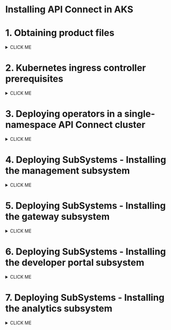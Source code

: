# Installing API Connect in AKS

# 1. Obtaining product files

<details><summary>CLICK ME</summary>

Refer the product documentation [here](https://www.ibm.com/docs/en/api-connect/10.0.x_cd?topic=procedures-obtaining-product-files) for more detailed info, but you don't need to use this for the installation.

### 1. Obtain the API Connect files

Follow the documentation [here](../01-download-api-connect-binaries) and download the binaries.

### 2. Load the image-tool image in your Docker local registry

1. Run the below command.

  ```
  docker load -i apiconnect-image-tool_10.0.8.4.tar.gz
  ```

  or 

  ```
  docker load apiconnect-image-tool_10.0.8.4.tar.gz
  ```

### 3. Upload the product images from local registry to remote Docker registry


1. Replace the values of the following variables as required
2. Run the below commands.
```
export DOCKER_SERVER=docker.io
export DOCKER_USERNAME=test_user
export DOCKER_PASSWORD=test_password
```
3. Run the following commmand to login into the registry

```
docker login $DOCKER_SERVER -u $DOCKER_USERNAME  -p $DOCKER_PASSWORD
```

4. Run the following commmand to upload the image from local registry to the remote docker registry

```
docker run --rm apiconnect-image-tool-10.0.8.4 upload $DOCKER_SERVER/$DOCKER_USERNAME
```
or

```
docker run --rm apiconnect-image-tool-10.0.8.4 upload $DOCKER_SERVER --username $DOCKER_USERNAME --password $DOCKER_PASSWORD
```
</details>



# 2. Kubernetes ingress controller prerequisites

<details><summary>CLICK ME</summary>

Refer the product documentation [here](https://www.ibm.com/docs/en/api-connect/10.0.x_cd?topic=deployment-kubernetes-ingress-controller-prerequisites) for more detailed info, but you don't need to use this for the installation.

A Kubernetes deployment for IBM API Connect requires the **kubernetes/ingress-nginx** ingress controller implementation (see https://github.com/kubernetes/ingress-nginx) with SSL passthrough enabled.

1. Login into the Kubernetes cluster via kubectl cli.

2. Dowload the sample [ingress-config.yaml](../files/ingress-config.yaml) file to configure the ingress controller.

3. Run the following commands to make the **helm** repo ready.

```
helm repo add ingress-nginx https://kubernetes.github.io/ingress-nginx
helm repo update
```

4. With the above downloaded **ingress-config.yaml** file run the following command.
```
helm install ingress-controller ingress-nginx/ingress-nginx --namespace kube-system --values ingress-config.yaml
```
</details>



# 3. Deploying operators in a single-namespace API Connect cluster

<details><summary>CLICK ME</summary>

Refer the product documentation [here](https://www.ibm.com/docs/en/api-connect/10.0.8_lts?topic=docm-deploying-operators-in-single-namespace-api-connect-cluster) for more detailed info, but you don't need to use this for the installation.


### 3.1. Create Namespace

1. Run the following command to create namespace

```
kubectl create ns apiconnect
```

### 3.2. Install Certificate Manager

Need to Get a certificate manager. API Connect uses cert-manager v1.18.1 of cert-manager, which is a native Kubernetes certificate management controller. You can obtain `cert-manager v1.18.1` from the API Connect v10 distribution `helper_files.zip` archive, or download it from https://github.com/cert-manager/cert-manager/releases/tag/v1.18.1

1. Download the file [cert-manager.yaml](./files/cert-manager.yaml) from this repo.

2. Run the following command to apply the CR

```
kubectl apply -f cert-manager.yaml
```

3. Wait for `cert-manager` pods to enter `Running 1/1` status before proceeding. To check the status, run the below command.
```
kubectl get po -n cert-manager 
```

### 3.3. Create registry secret

Need to create a registry secret with credentials to be used to pull down product images.

1. Replace the values of the following variables as required
2. Run the below commands.
```
export DOCKER_SERVER=docker.io
export DOCKER_USERNAME=test_user
export DOCKER_PASSWORD=test_password
export DOCKER_EMAIL="none@none.com"
```
3. Run the following commmands to create 3 secrets

```
kubectl create secret docker-registry apic-registry-secret --docker-server=$DOCKER_SERVER --docker-username=$DOCKER_USERNAME --docker-password=$DOCKER_PASSWORD --docker-email=$DOCKER_EMAIL  -n apiconnect

kubectl create secret docker-registry datapower-docker-local-cred --docker-server=$DOCKER_SERVER --docker-username=$DOCKER_USERNAME --docker-password=$DOCKER_PASSWORD --docker-email=$DOCKER_EMAIL  -n apiconnect

kubectl create secret generic datapower-admin-credentials --from-literal=password=admin -n apiconnect
```

### 3.4. Install API Connect CRDs

1. Download the file  [ibm-apiconnect-crds.yaml](./files/ibm-apiconnect-crds.yaml) from this repo.

2. Run the following command to deploy the same

```
kubectl apply -f ibm-apiconnect-crds.yaml -n apiconnect
```

### 3.5. Install API Connect Operator

1. Download the file  [ibm-apiconnect.yaml](./files/ibm-apiconnect.yaml) from this repo.

2. In the downloaded file, replace the text `docker.io/test_user` with docker registry name and user name.

3. Run the following command to deploy the same

```
kubectl apply -f ibm-apiconnect.yaml -n apiconnect
```

### 3.6. Install ingress-ca Issuer to be used by cert-manager

1. Download the file  [ingress-issuer-v1.yaml](./files/ingress-issuer-v1.yaml) from this repo.

2. Run the following command to deploy the same

```
kubectl apply -f ingress-issuer-v1.yaml -n apiconnect
```

3. Validate that the command succeeded by running the below command.


```
kubectl get certificates -n apiconnect
```

You may get the output like this
```
NAME                         READY   SECRET                       AGE
analytics-ingestion-client   True    analytics-ingestion-client   70s
gateway-peering              True    gateway-peering              69s
gateway-service              True    gateway-service              69s
ingress-ca                   True    ingress-ca                   71s
portal-admin-client          True    portal-admin-client          71s
portal-tunnel-client         True    portal-tunnel-client         70s
```
</details>

# 4. Deploying SubSystems - Installing the management subsystem

<details><summary>CLICK ME</summary>

Refer the product documentation [here](https://www.ibm.com/docs/en/api-connect/10.0.x_cd?topic=subsystems-installing-management-subsystem) for more detailed info, but you don't need to use this for the installation.

### 4.1 Download the file

1. Download the file  [management_cr.yaml](./files/management_cr.yaml) from this repo.

### 4.2 Update the info (Must do)

In the downloaded file, replace the following info only if required.

1. Update the host name of the Docker Registry to which you uploaded the installation images.
```
imageRegistry: docker.io/test_user
```
2. Need to Update the desired ingress subdomain for the API Connect stack. 

Find and replace the `111.222.333.444.nip.io` with the actual end point of your cluster.

### 4.3Update the info (if you need)

In the downloaded file, replace the following info only if required.

1. Update the API Connect application version.
```
version: 10.0.8.4
```

2. Update the Specify your management subsystem profile,
```
profile: n1xc2.m16
```

3. Update the stroage class name.
```
storageClassName: managed-premium
```

4. Update the License info
```
  license:
    accept: true
    use: nonproduction
    license: L-HTFS-UAXYM3
```

### 4.4 Install the management CR

1. Run the following command to deploy the same

```
kubectl apply -f management_cr.yaml -n apiconnect
```

2. Verify that the management subsystem is fully installed:

```
kubectl get ManagementCluster -n apiconnect
```

The installation has completed when the READY status is True, and the SUMMARY reports that all services are online (e.g. 16/16). For example:
```
NAME         READY   SUMMARY   VERSION    RECONCILED VERSION   AGE
management   True   16/16       <version>   <version-build>       7m17s
```

3. To check your connection to the Cloud Manager user interface on the management subsystem on your Cloud Manager endpoint,

Replace the "111.222.333.444.nip.io" with the actual end point below and open the url in the browser. 

https://admin.111.222.333.444.nip.io/admin

</details>

# 5. Deploying SubSystems - Installing the gateway subsystem

<details><summary>CLICK ME</summary>

Refer the product documentation [here](https://www.ibm.com/docs/en/api-connect/10.0.x_cd?topic=subsystems-installing-gateway-subsystem) for more detailed info, but you don't need to use this for the installation.

### 5.1 Download the file

1. Download the file  [apigateway_cr.yaml](./files/apigateway_cr.yaml) from this repo.

### 5.2 Update the info (Must do)

In the downloaded file, replace the following info only if required.

1. Update the host name of the Docker Registry to which you uploaded the installation images.
```
imageRegistry: docker.io/test_user
```
2. Need to update the desired ingress subdomain for the API Connect stack. 

Find and replace the `111.222.333.444.nip.io` with the actual end point of your cluster.

### 5.3 Update the info (if you need)

In the downloaded file, replace the following info only if required.

1. Update the API Connect application version.
```
version: 10.0.8.4
```

2. Update the Specify your management subsystem profile,
```
profile: n1xc4.m8
```

3. Update the stroage class name.
```
storageClassName: managed-premium
```

4. Update the License info
```
  license:
    accept: true
    use: nonproduction
    license: L-HTFS-UAXYM3
```

### 5.4 Install the Gateway CR

1. Run the following command to deploy the same.

```
kubectl apply -f apigateway_cr.yaml -n apiconnect
```

2. Verify that the management subsystem is fully installed by running this command.

```
kubectl get GatewayCluster -n apiconnect
```

The installation has completed when the READY status is True, and the SUMMARY reports that all services are online (e.g. 16/16). For example:
```
NAME   READY   SUMMARY   VERSION    RECONCILED VERSION   AGE
gwv5   True    2/2       <version>  <version-build>      7m31s
gwv6   True    2/2       <version>  <version-build>      7m32s
```
</details>

# 6. Deploying SubSystems - Installing the developer portal subsystem

<details><summary>CLICK ME</summary>

Refer the product documentation [here](https://www.ibm.com/docs/en/api-connect/10.0.x_cd?topic=subsystems-installing-developer-portal-subsystem) for more detailed info, but you don't need to use this for the installation.

### 6.1 Download the file

1. Download the file  [portal_cr.yaml](./files/portal_cr.yaml) from this repo.

### 6.2 Update the info (Must do)

In the downloaded file, replace the following info only if required.

1. Update the host name of the Docker Registry to which you uploaded the installation images.
```
imageRegistry: docker.io/test_user
```
2. Need to update the desired ingress subdomain for the API Connect stack. 

Find and replace the `111.222.333.444.nip.io` with the actual end point of your cluster.

### 6.3 Update the info (if you need)

In the downloaded file, replace the following info only if required.

1. Update the API Connect application version.
```
version: 10.0.8.4
```

2. Update the Specify your management subsystem profile,
```
profile: n1xc4.m16
```

3. Update the stroage class names in all the places.
```
storageClassName: managed-premium
```

4. Update the License info
```
  license:
    accept: true
    use: nonproduction
    license: L-HTFS-UAXYM3
```

### 6.4 Install the Portal CR

1. Run the following command to deploy the same.

```
kubectl apply -f portal_cr.yaml -n apiconnect
```

2. Verify that the developer portal is fully installed by running this command.

```
kubectl get PortalCluster -n apiconnect
```

The installation has completed when the status is in Running and READY should have value like 5/5. For example:
```
NAME     READY   STATUS    VERSION    RECONCILED VERSION   MESSAGE                                            AGE
portal   5/5     Running   10.0.8.4   10.0.8.4-3237        Ready for API Cloud Manager service registration   3m35s
```


### 6.5 Access the portal

The portal URL would be like this. You can change the URL as per your configuration. 

1. Access the portal in the browser using this URL (after making the required changes).

```
https://portal.111.222.333.444.nip.io/

```


You may see the following text in the screen.
```
Developer Portal is ready to create sites!
If you see this page, the web server is successfully installed and working. Further configuration is required.
```

### 6.6 Configuration

Need to register a portal service. Follow this [link](https://www.ibm.com/docs/en/api-connect/10.0.x_cd?topic=topology-registering-portal-service) to configure the same.

</details>

# 7. Deploying SubSystems - Installing the analytics subsystem

<details><summary>CLICK ME</summary>

Refer the product documentation [here](https://www.ibm.com/docs/en/api-connect/10.0.x_cd?topic=subsystems-installing-analytics-subsystem) for more detailed info, but you don't need to use this for the installation.

### 7.1 Download the file

1. Download the file  [analytics_cr.yaml](./files/analytics_cr.yaml) from this repo.

### 7.2 Update the info (Must do)

In the downloaded file, replace the following info only if required.

1. Update the host name of the Docker Registry to which you uploaded the installation images.
```
imageRegistry: docker.io/test_user
```
2. Need to update the desired ingress subdomain for the API Connect stack. 

Find and replace the `111.222.333.444.nip.io` with the actual end point of your cluster.

### 7.3 Update the info (if you need)

In the downloaded file, replace the following info only if required.

1. Update the API Connect application version.
```
version: 10.0.8.4
```

2. Update the Specify your management subsystem profile,
```
profile: n1xc4.m32
```

3. Update the stroage class names in all the places.
```
storageClassName: azurefile-csi-premium
```

4. Update the License info
```
  license:
    accept: true
    use: nonproduction
    license: L-HTFS-UAXYM3
```

### 7.4 Install the analytics CR

1. Run the following command to deploy the same.

```
kubectl apply -f analytics_cr.yaml -n apiconnect
```

2. Verify that the analytics subsystem is fully installed by running this command.

```
kubectl get AnalyticsCluster -n apiconnect
```

The installation has completed when the status is in Running and READY should have value like 8/8. For example:
```
NAME        READY   STATUS    VERSION    RECONCILED VERSION   AGE
analytics   8/8     Running   10.0.8.4   10.0.8.4-3237        48m
```

#### Debugging

If any are not ready in the above output you need to see pod status.

1. Running this command.

```
kubectl get pods -n apiconnect
```

You may have a pod in CrashLoopBackOff status.
```
NAME                                                    READY   STATUS             RESTARTS        AGE
analytics-storage-0                                     1/2     CrashLoopBackOff   9 (4m44s ago)   29m
```

2. Get the logs of the pod by running the below command.

```
kubectl logs analytics-storage-0 -n apiconnect
```

you may have the logs like this.
```
[2025-10-23T02:28:51,472][INFO ][o.o.t.TransportService   ] [analytics-storage-0] Remote clusters initialized successfully.
[2025-10-23T02:28:52,142][INFO ][o.o.b.BootstrapChecks    ] [analytics-storage-0] bound or publishing to a non-loopback address, enforcing bootstrap checks
ERROR: [1] bootstrap checks failed
[1]: max virtual memory areas vm.max_map_count [65530] is too low, increase to at least [262144]
ERROR: OpenSearch did not exit normally - check the logs at /usr/share/opensearch/logs/apic-analytics-cluster.log
[2025-10-23T02:28:52,153][INFO ][o.o.s.a.r.AuditMessageRouter] [analytics-storage-0] Closing AuditMessageRouter
[2025-10-23T02:28:52,154][INFO ][o.o.n.Node               ] [analytics-storage-0] stopping ...
```

This shows the probelm with the virtual memory.


3. Download the file  [sysctl-vm-max-map-count.yaml](./files/sysctl-vm-max-map-count.yaml) from this repo.

4. Run the following command to deploy the same.

```
kubectl apply -f sysctl-vm-max-map-count.yaml -n apiconnect
```

5. Running this command.

```
kubectl get pods -n apiconnect
```

You may not have a pod in CrashLoopBackOff status.

</details>